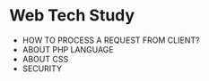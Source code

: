 # Web Tech Study
- HOW TO PROCESS A REQUEST FROM CLIENT?
- ABOUT PHP LANGUAGE
- ABOUT CSS
- SECURITY
